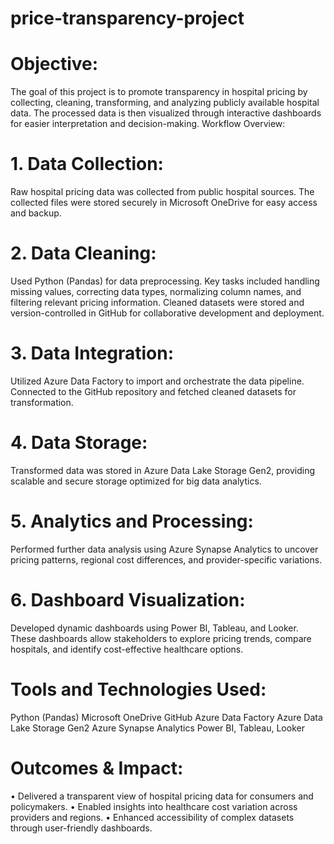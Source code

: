 # price-transparency-project
# Objective:
The goal of this project is to promote transparency in hospital pricing by collecting, cleaning, transforming, and analyzing publicly available hospital data. The processed data is then visualized through interactive dashboards for easier interpretation and decision-making.
Workflow Overview:
# 1. Data Collection:
Raw hospital pricing data was collected from public hospital sources. The collected files were stored securely in Microsoft OneDrive for easy access and backup.
# 2. Data Cleaning:
Used Python (Pandas) for data preprocessing. Key tasks included handling missing values, correcting data types, normalizing column names, and filtering relevant pricing information. Cleaned datasets were stored and version-controlled in GitHub for collaborative development and deployment.
# 3. Data Integration:
Utilized Azure Data Factory to import and orchestrate the data pipeline. Connected to the GitHub repository and fetched cleaned datasets for transformation.
# 4. Data Storage:
Transformed data was stored in Azure Data Lake Storage Gen2, providing scalable and secure storage optimized for big data analytics.
# 5. Analytics and Processing:
Performed further data analysis using Azure Synapse Analytics to uncover pricing patterns, regional cost differences, and provider-specific variations.
# 6. Dashboard Visualization:
Developed dynamic dashboards using Power BI, Tableau, and Looker. These dashboards allow stakeholders to explore pricing trends, compare hospitals, and identify cost-effective healthcare options.
# Tools and Technologies Used:
Python (Pandas)
Microsoft OneDrive
GitHub
Azure Data Factory
Azure Data Lake Storage Gen2
Azure Synapse Analytics
Power BI, Tableau, Looker
# Outcomes & Impact:
• Delivered a transparent view of hospital pricing data for consumers and policymakers.
• Enabled insights into healthcare cost variation across providers and regions.
• Enhanced accessibility of complex datasets through user-friendly dashboards.

